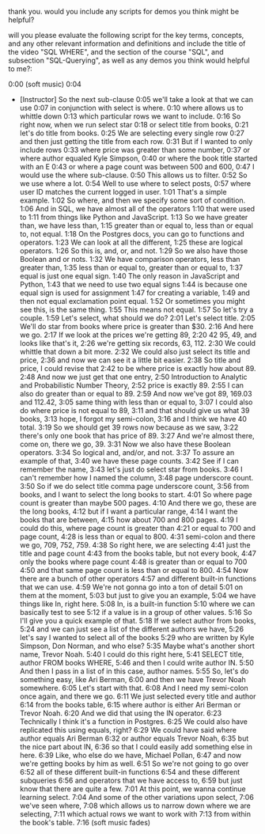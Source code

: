 thank you. would you include any scripts for demos you think might be helpful? 







will you please evaluate the following script for the key terms, concepts, and any other relevant information and definitions and include the title of the video "SQL WHERE", and the section of the course "SQL", and subsection "SQL-Querying", as well as any demos you think would helpful to me?:

0:00
(soft music)
0:04
- [Instructor] So the next sub-clause
0:05
we'll take a look at that we can use
0:07
in conjunction with select is where.
0:10
where allows us to whittle down
0:13
which particular rows we want to include.
0:16
So right now, when we run select star
0:18
or select title from books,
0:21
let's do title from books.
0:25
We are selecting every single row
0:27
and then just getting the title from each row.
0:31
But if I wanted to only include rows
0:33
where price was greater than some number,
0:37
or where author equaled Kyle Simpson,
0:40
or where the book title started with an E
0:43
or where a page count was between 500 and 600,
0:47
I would use the where sub-clause.
0:50
This allows us to filter.
0:52
So we use where a lot.
0:54
Well to use where to select posts,
0:57
where user ID matches the current logged in user.
1:01
That's a simple example.
1:02
So where, and then we specify some sort of condition.
1:06
And in SQL, we have almost all of the operators
1:10
that were used to
1:11
from things like Python and JavaScript.
1:13
So we have greater than, we have less than,
1:15
greater than or equal to, less than or equal to, not equal.
1:18
On the Postgres docs, you can go to functions and operators.
1:23
We can look at all the different,
1:25
these are logical operators.
1:26
So this is, and, or, and not.
1:29
So we also have those Boolean and or nots.
1:32
We have comparison operators, less than greater than,
1:35
less than or equal to, greater than or equal to,
1:37
equal is just one equal sign.
1:40
The only reason in JavaScript and Python,
1:43
that we need to use two equal signs
1:44
is because one equal sign is used for assignment
1:47
for creating a variable,
1:49
and then not equal exclamation point equal.
1:52
Or sometimes you might see this, is the same thing.
1:55
This means not equal.
1:57
So let's try a couple.
1:59
Let's select, what should we do?
2:01
Let's select title.
2:05
We'll do star from books where price is greater than $30.
2:16
And here we go.
2:17
If we look at the prices we're getting 89,
2:20
42 95, 49, and looks like that's it,
2:26
we're getting six records, 63, 112.
2:30
We could whittle that down a bit more.
2:32
We could also just select its title and price,
2:36
and now we can see it a little bit easier.
2:38
So title and price, I could revise that
2:42
to be where price is exactly how about 89.
2:48
And now we just get that one entry,
2:50
Introduction to Analytic and Probabilistic Number Theory,
2:52
price is exactly 89.
2:55
I can also do greater than or equal to 89.
2:59
And now we've got 89, 169.03 and 112.42,
3:05
same thing with less than or equal to,
3:07
I could also do where price is not equal to 89,
3:11
and that should give us what 39 books,
3:13
hope, I forgot my semi-colon,
3:16
and I think we have 40 total.
3:19
So we should get 39 rows now because as we saw,
3:22
there's only one book that has price of 89.
3:27
And we're almost there, come on, there we go, 39.
3:31
Now we also have these Boolean operators.
3:34
So logical and, and/or, and not.
3:37
To assure an example of that,
3:40
we have these page counts.
3:42
See if I can remember the name,
3:43
let's just do select star from books.
3:46
I can't remember how I named the column,
3:48
page underscore count.
3:50
So if we do select title comma page underscore count,
3:56
from books, and I want to select the long books to start.
4:01
So where page count is greater than maybe 500 pages.
4:10
And there we go, these are the long books,
4:12
but if I want a particular range,
4:14
I want the books that are between,
4:15
how about 700 and 800 pages.
4:19
I could do this, where page count is greater than
4:21
or equal to 700 and page count,
4:28
is less than or equal to 800.
4:31
semi-colon and there we go, 709, 752, 759.
4:38
So right here, we are selecting
4:41
just the title and page count
4:43
from the books table, but not every book,
4:47
only the books where page count
4:48
is greater than or equal to 700
4:50
and that same page count is less than or equal to 800.
4:54
Now there are a bunch of other operators
4:57
and different built-in functions that we can use.
4:59
We're not gonna go into a ton of detail
5:01
on them at the moment,
5:03
but just to give you an example,
5:04
we have things like In, right here.
5:08
In, is a built-in function
5:10
where we can basically test to see
5:12
if a value is in a group of other values.
5:16
So I'll give you a quick example of that.
5:18
If we select author from books,
5:24
and we can just see a list of the different authors we have,
5:26
let's say I wanted to select all of the books
5:29
who are written by Kyle Simpson, Don Norman, and who else?
5:35
Maybe what's another short name, Trevor Noah.
5:40
I could do this right here,
5:41
SELECT title, author FROM books WHERE,
5:46
and then I could write author IN.
5:50
And then I pass in a list of in this case, author names.
5:55
So, let's do something easy, like Ari Berman,
6:00
and then we have Trevor Noah somewhere.
6:05
Let's start with that.
6:08
And I need my semi-colon once again, and there we go.
6:11
We just selected every title and author
6:14
from the books table,
6:15
where author is either Ari Berman or Trevor Noah.
6:20
And we did that using the IN operator.
6:23
Technically I think it's a function in Postgres.
6:25
We could also have replicated this using equals, right?
6:29
We could have said where author equals Ari Berman
6:32
or author equals Trevor Noah,
6:35
but the nice part about IN,
6:36
so that I could easily add something else in here.
6:39
Like, who else do we have, Michael Pollan,
6:47
and now we're getting books by him as well.
6:51
So we're not going to go over
6:52
all of these different built-in functions
6:54
and these different subqueries
6:56
and operators that we have access to,
6:59
but just know that there are quite a few.
7:01
At this point, we wanna continue learning select.
7:04
And some of the other variations upon select,
7:06
we've seen where,
7:08
which allows us to narrow down where we are selecting,
7:11
which actual rows we want to work with
7:13
from within the book's table.
7:16
(soft music fades)